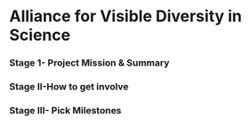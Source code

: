 # Alliance for Visible Diversity in Science


### Stage 1- Project Mission & Summary

### Stage II-How to get involve

### Stage III- Pick Milestones
